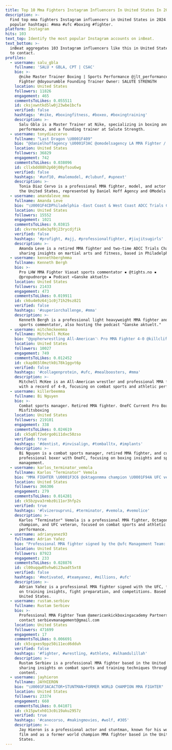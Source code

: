 ```yaml
---
title: Top 10 Mma Fighters Instagram Influencers In United States In 2024
description: >-
  Find top mma fighters Instagram influencers in United States in 2024. Most
  popular hashtags: #mma #ufc #boxing #fighter.
platform: Instagram
hits: 103
text_top: Identify the most popular Instagram accounts on inBeat.
text_bottom: >-
  inBeat aggregates 103 Instagram influencers like this in United States for you
  to contact.
profiles:
  - username: salu_gbla
    fullname: 'SALU • GBLA, CPT | CSAC'
    bio: >-
      @nike Master Trainer Boxing | Sports Performance @jlt_performance MMA
      Fighter @doyourumble Founding Trainer Owner: SALUTE STRENGTH
    location: United States
    followers: 11826
    engagement: 465
    commentsToLikes: 0.055511
    id: cksjxwntkd5lw0j23wbe1bcfa
    verified: false
    hashtags: '#nike, #boxingfitness, #boxeo, #boxingtraining'
    description: >-
      Salu Gbla is a Master Trainer at Nike, specializing in boxing and sports
      performance, and a founding trainer at Salute Strength.
  - username: tonydiazcervo
    fullname: "Last Dragon \U0001F409"
    bio: "@danielhoffagency \U0001F3AC @omodelsagency LA MMA Fighter / Model / Actor"
    location: United States
    followers: 36829
    engagement: 742
    commentsToLikes: 0.038096
    id: cllxbdd88h2p60j08yfsou6wg
    verified: false
    hashtags: '#unf10, #malemodel, #clubunf, #upnext'
    description: >-
      Tonia Diaz Cervo is a professional MMA fighter, model, and actor based in
      the United States, represented by Daniel Hoff Agency and OModels Agency.
  - username: amandaleve_mma
    fullname: Amanda Leve
    bio: "\U0001F4CDPhiladelphia -East Coast & West Coast ADCC Trials Champ\U0001F947\U0001F947 -Retired MMA fighter @earthfedmuscle ELITE Athlete Promo Code: AmandaLeve"
    location: United States
    followers: 15552
    engagement: 1021
    commentsToLikes: 0.03815
    id: ckvrmvta8e3qf0j23rycdjfik
    verified: false
    hashtags: '#profight, #ajj, #professionalfighter, #jiujitsugirls'
    description: >-
      Amanda Leve is a retired MMA fighter and two-time ADCC Trials Champion,
      sharing insights on martial arts and fitness, based in Philadelphia.
  - username: kennethberghmma
    fullname: Kenneth Bergh
    bio: >-
      Pro LHW MMA Fighter Viasat sports commentator ▪️ @tights.no ▪️
      @propudnorge ▪️ Podcast «Ganske aktuelt»
    location: United States
    followers: 21433
    engagement: 473
    commentsToLikes: 0.019911
    id: ck6u4m9z64j1c0j71h29sz821
    verified: false
    hashtags: '#superiorchallenge, #mma'
    description: >-
      Kenneth Bergh is a professional light heavyweight MMA fighter and Viasat
      sports commentator, also hosting the podcast "Ganske aktuelt."
  - username: mitchmckeemma
    fullname: Mitchell McKee
    bio: "@gopherwrestling All-American〽️ Pro MMA Fighter 4-0 @killcliff_fc \U0001F4CD @kylee_mckee_"
    location: United States
    followers: 10027
    engagement: 749
    commentsToLikes: 0.012452
    id: ckap865l0mztk0i78k1ggvt6p
    verified: false
    hashtags: '#collagenprotein, #ufc, #mealboosters, #mma'
    description: >-
      Mitchell McKee is an All-American wrestler and professional MMA fighter
      with a record of 4-0, focusing on combat sports and athletic performance.
  - username: killerbeemma
    fullname: Bi Nguyen
    bio: >-
      Combat sports manager. Retired MMA fighter. OneFC Current Pro Boxer.
      Misfitsboxing
    location: United States
    followers: 219101
    engagement: 338
    commentsToLikes: 0.024619
    id: ck5q8lf2e6rgo0i11dxc50zso
    verified: true
    hashtags: '#dentist, #invisalign, #tomballtx, #implants'
    description: >-
      Bi Nguyen is a combat sports manager, retired MMA fighter, and current
      professional boxer with OneFC, focusing on boxing insights and sports
      management.
  - username: karlos_terminator_vemola
    fullname: Karlos "Terminator" Vemola
    bio: "MMA FIGHTER \U0001F3C6 @oktagonmma champion \U0001F94A UFC veteran \U0001F3C6WASO champion\U0001F3C6GCF champion \U0001F3C6MMAA champion\U0001F3C6CFC champion @karlos_terminator_vemola_shop"
    location: United States
    followers: 366306
    engagement: 279
    commentsToLikes: 0.014281
    id: ck5bzpva3rmbz0i11or3hfp2s
    verified: true
    hashtags: '#lvizerouprvni, #terminator, #vemola, #vemolice'
    description: >-
      Karlos "Terminator" Vemola is a professional MMA fighter, Octagon MMA
      champion, and UFC veteran, focused on combat sports and athletic
      performance.
  - username: adrianyanez93
    fullname: Adrian Yañez
    bio: "Professional MMA fighter signed by the @ufc Management Team: @iridiumsportsagency Team @cricketwireless \U0001F1F2\U0001F1FD\U0001F1FA\U0001F1F8"
    location: United States
    followers: 87923
    engagement: 233
    commentsToLikes: 0.028876
    id: cl00uqqw05vhw0i23wadt5xt8
    verified: false
    hashtags: '#motivated, #teamyanez, #millions, #ufc'
    description: >-
      Adrian Yañez is a professional MMA fighter signed with the UFC, focusing
      on training insights, fight preparation, and competitions. Based in the
      United States.
  - username: rustam.serbiev
    fullname: Rustam Serbiev
    bio: >-
      Professional MMA Fighter Team @americankickboxingacademy Partnership
      contact serbievmanagement@gmail.com
    location: United States
    followers: 471699
    engagement: 17
    commentsToLikes: 0.006691
    id: ck5cgxes9ppz50i11ecd6dduh
    verified: false
    hashtags: '#fighter, #wrestling, #athlete, #alhamdulillah'
    description: >-
      Rustam Serbiev is a professional MMA fighter based in the United States,
      sharing insights on combat sports and training techniques through his
      content.
  - username: jayhieron
    fullname: JAYHIERON
    bio: "\U0001F3ACACTOR•STUNTMAN•FORMER WORLD CHAMPION MMA FIGHTER"
    location: United States
    followers: 23374
    engagement: 660
    commentsToLikes: 0.041071
    id: ck15pwtxh013c0i19aku2957z
    verified: true
    hashtags: '#canecorso, #makingmovies, #wolf, #305'
    description: >-
      Jay Hieron is a professional actor and stuntman, known for his work in
      film and as a former world champion MMA fighter based in the United
      States.
---
```


